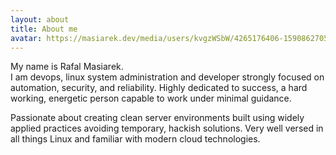 ```yaml
---
layout: about
title: About me
avatar: https://masiarek.dev/media/users/kvgzWSbW/4265176406-1590862705/profile.png
---
```


<p>My name is Rafal Masiarek.<br>
I am devops, linux system administration and developer strongly focused on automation, security, and reliability. 
Highly dedicated to success, a hard working, energetic person capable to work under minimal guidance.</p>
<p>Passionate about creating clean server environments built using widely applied practices avoiding temporary, hackish solutions. 
Very well versed in all things Linux and familiar with modern cloud technologies.</p>
